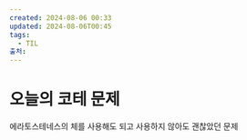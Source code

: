 ```yaml
---
created: 2024-08-06 00:33
updated: 2024-08-06T00:45
tags:
  - TIL
출처: 
---
```

# 오늘의 코테 문제
에라토스테네스의 체를 사용해도 되고 사용하지 않아도 괜찮았던 문제 
 